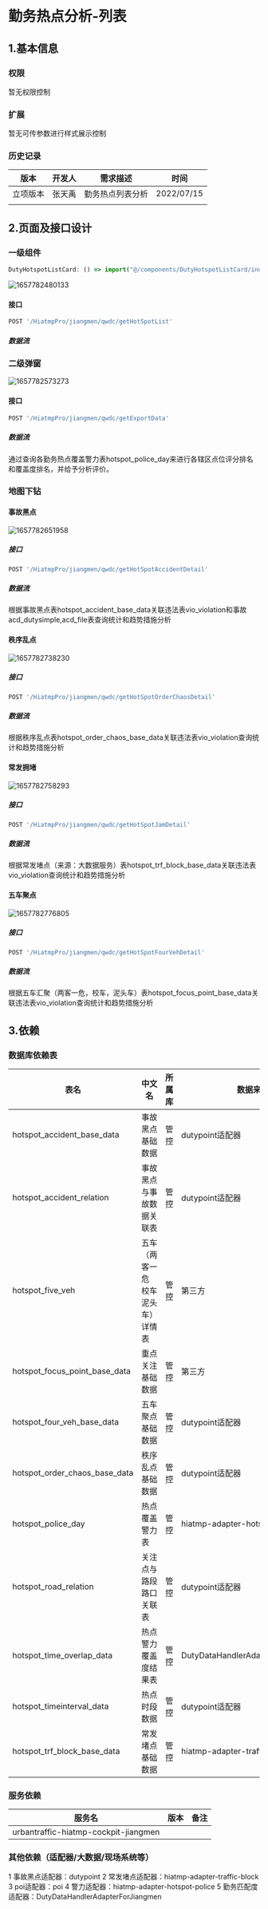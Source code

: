 # 勤务热点分析-列表

## 1.基本信息

### 权限

暂无权限控制

### 扩展

暂无可传参数进行样式展示控制

### 历史记录

| 版本     | 开发人 | 需求描述         | 时间       |
| -------- | ------ | ---------------- | ---------- |
| 立项版本 | 张天禹 | 勤务热点列表分析 | 2022/07/15 |
|          |        |                  |            |

## 2.页面及接口设计

### 一级组件

```javascript
DutyHotspotListCard: () => import("@/components/DutyHotspotListCard/index"),//勤务热点分析-list
```

![1657782480133](assets\1657782480133.png)

#### 接口

```javascript
POST '/HiatmpPro/jiangmen/qwdc/getHotSpotList'
```

##### 数据流

### 二级弹窗

![1657782573273](assets\1657782573273.png)

#### 接口

```javascript
POST '/HiatmpPro/jiangmen/qwdc/getExportData'
```

##### 数据流

通过查询各勤务热点覆盖警力表hotspot_police_day来进行各辖区点位评分排名和覆盖度排名，并给予分析评价。

### 地图下钻

#### 事故黑点

![1657782651958](assets\1657782651958.png)

##### 接口

```javascript
POST '/HiatmpPro/jiangmen/qwdc/getHotSpotAccidentDetail'
```

##### 数据流

根据事故黑点表hotspot_accident_base_data关联违法表vio_violation和事故acd_dutysimple,acd_file表查询统计和趋势措施分析

#### 秩序乱点

![1657782738230](assets\1657782738230.png)

##### 接口

```javascript
POST '/HiatmpPro/jiangmen/qwdc/getHotSpotOrderChaosDetail'
```

##### 数据流

根据秩序乱点表hotspot_order_chaos_base_data关联违法表vio_violation查询统计和趋势措施分析

#### 常发拥堵

![1657782758293](assets\1657782758293.png)

##### 接口

```javascript
POST '/HiatmpPro/jiangmen/qwdc/getHotSpotJamDetail'
```

##### 数据流

根据常发堵点（来源：大数据服务）表hotspot_trf_block_base_data关联违法表vio_violation查询统计和趋势措施分析

#### 五车聚点

![1657782776805](assets\1657782776805.png)

##### 接口

```javascript
POST '/HiatmpPro/jiangmen/qwdc/getHotSpotFourVehDetail'
```

##### 数据流

根据五车汇聚（两客一危，校车，泥头车）表hotspot_focus_point_base_data关联违法表vio_violation查询统计和趋势措施分析

## 3.依赖

### 数据库依赖表

| 表名                          | 中文名                             | 所属库 | 数据来源                          |
| ----------------------------- | ---------------------------------- | ------ | --------------------------------- |
| hotspot_accident_base_data    | 事故黑点基础数据                   | 管控   | dutypoint适配器                   |
| hotspot_accident_relation     | 事故黑点与事故数据关联表           | 管控   | dutypoint适配器                   |
| hotspot_five_veh              | 五车（两客一危 校车 泥头车）详情表 | 管控   | 第三方                            |
| hotspot_focus_point_base_data | 重点关注基础数据                   | 管控   | 第三方                            |
| hotspot_four_veh_base_data    | 五车聚点基础数据                   | 管控   | dutypoint适配器                   |
| hotspot_order_chaos_base_data | 秩序乱点基础数据                   | 管控   | dutypoint适配器                   |
| hotspot_police_day            | 热点覆盖警力表                     | 管控   | hiatmp-adapter-hotspot-police     |
| hotspot_road_relation         | 关注点与路段路口关联表             | 管控   | dutypoint适配器                   |
| hotspot_time_overlap_data     | 热点警力覆盖度结果表               | 管控   | DutyDataHandlerAdapterForJiangmen |
| hotspot_timeinterval_data     | 热点时段数据                       | 管控   | dutypoint适配器                   |
| hotspot_trf_block_base_data   | 常发堵点基础数据                   | 管控   | hiatmp-adapter-traffic-block      |

### 服务依赖

| 服务名                               | 版本 | 备注 |
| ------------------------------------ | ---- | ---- |
| urbantraffic-hiatmp-cockpit-jiangmen |      |      |

### 其他依赖（适配器/大数据/现场系统等）

1 事故黑点适配器：dutypoint
2 常发堵点适配器：hiatmp-adapter-traffic-block
3 poi适配器：poi
4 警力适配器：hiatmp-adapter-hotspot-police
5 勤务匹配度适配器：DutyDataHandlerAdapterForJiangmen